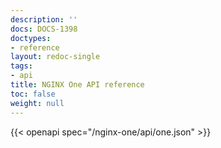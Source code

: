 ```yaml
---
description: ''
docs: DOCS-1398
doctypes:
- reference
layout: redoc-single
tags:
- api
title: NGINX One API reference
toc: false
weight: null
---
```


{{< openapi spec="/nginx-one/api/one.json" >}}
